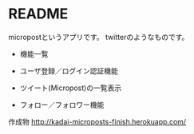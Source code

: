 # README

micropostというアプリです。
twitterのようなものです。

* 機能一覧

 * ユーザ登録／ログイン認証機能
 * ツイート(Micropost)の一覧表示
 * フォロー／フォロワー機能
 
 作成物
 http://kadai-microposts-finish.herokuapp.com/


